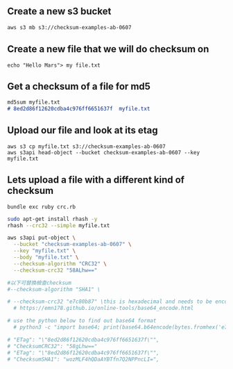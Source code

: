 ## Create a new s3 bucket
```md
aws s3 mb s3://checksum-examples-ab-0607
```

## Create a new file that we will do checksum on 
```
echo "Hello Mars"> my file.txt
```

## Get a checksum of a file for md5
```md
md5sum myfile.txt
# 8ed2d86f12620cdba4c976ff6651637f  myfile.txt
```

## Upload our file and look at its etag
```
aws s3 cp myfile.txt s3://checksum-examples-ab-0607
aws s3api head-object --bucket checksum-examples-ab-0607 --key myfile.txt
```
## Lets upload a file with a different kind of checksum

```
bundle exc ruby crc.rb
```

```sh
sudo apt-get install rhash -y
rhash --crc32 --simple myfile.txt
```

```sh
aws s3api put-object \
  --bucket "checksum-examples-ab-0607" \
  --key "myfile.txt" \
  --body "myfile.txt" \
  --checksum-algorithm "CRC32" \
  --checksum-crc32 "58ALhw=="

#以下可替換檢查checksum
#--checksum-algorithm "SHA1" \

# --checksum-crc32 "e7c80b87" \this is hexadecimal and needs to be encoded to base64 
  # https://emn178.github.io/online-tools/base64_encode.html

# use the python below to find out base64 format
  # python3 -c "import base64; print(base64.b64encode(bytes.fromhex('e7c80b87')).decode())"

# "ETag": "\"8ed2d86f12620cdba4c976ff6651637f\"",
# "ChecksumCRC32": "58gLhw=="
# "ETag": "\"8ed2d86f12620cdba4c976ff6651637f\"",
# "ChecksumSHA1": "wozMLF4hQDaAYBTfn7Q2NPPncLI=",
```